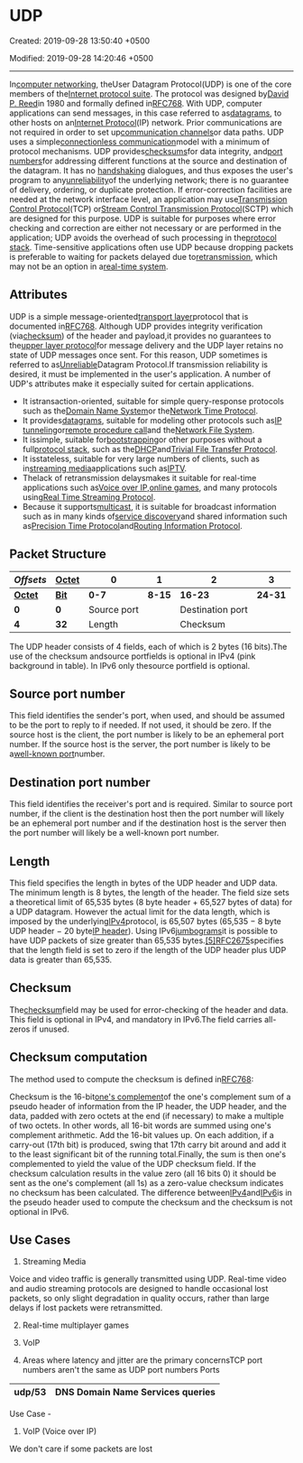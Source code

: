 # UDP

Created: 2019-09-28 13:50:40 +0500

Modified: 2019-09-28 14:20:46 +0500

---

In[computer networking](https://en.wikipedia.org/wiki/Computer_network), theUser Datagram Protocol(UDP) is one of the core members of the[Internet protocol suite](https://en.wikipedia.org/wiki/Internet_protocol_suite). The protocol was designed by[David P. Reed](https://en.wikipedia.org/wiki/David_P._Reed)in 1980 and formally defined in[RFC](https://en.wikipedia.org/wiki/Request_for_Comments_(identifier))[768](https://tools.ietf.org/html/rfc768). With UDP, computer applications can send messages, in this case referred to as[datagrams](https://en.wikipedia.org/wiki/Datagram), to other hosts on an[Internet Protocol](https://en.wikipedia.org/wiki/Internet_Protocol)(IP) network. Prior communications are not required in order to set up[communication channels](https://en.wikipedia.org/wiki/Communication_channel)or data paths.
UDP uses a simple[connectionless communication](https://en.wikipedia.org/wiki/Connectionless_communication)model with a minimum of protocol mechanisms. UDP provides[checksums](https://en.wikipedia.org/wiki/Checksum)for data integrity, and[port numbers](https://en.wikipedia.org/wiki/Port_numbers)for addressing different functions at the source and destination of the datagram. It has no [handshaking](https://en.wikipedia.org/wiki/Handshaking) dialogues, and thus exposes the user's program to any[unreliability](https://en.wikipedia.org/wiki/Reliability_(computer_networking))of the underlying network; there is no guarantee of delivery, ordering, or duplicate protection. If error-correction facilities are needed at the network interface level, an application may use[Transmission Control Protocol](https://en.wikipedia.org/wiki/Transmission_Control_Protocol)(TCP) or[Stream Control Transmission Protocol](https://en.wikipedia.org/wiki/Stream_Control_Transmission_Protocol)(SCTP) which are designed for this purpose.
UDP is suitable for purposes where error checking and correction are either not necessary or are performed in the application; UDP avoids the overhead of such processing in the[protocol stack](https://en.wikipedia.org/wiki/Protocol_stack). Time-sensitive applications often use UDP because dropping packets is preferable to waiting for packets delayed due to[retransmission](https://en.wikipedia.org/wiki/Retransmission_(data_networks)), which may not be an option in a[real-time system](https://en.wikipedia.org/wiki/Real-time_system).

## Attributes

UDP is a simple message-oriented[transport layer](https://en.wikipedia.org/wiki/Transport_layer)protocol that is documented in[RFC](https://en.wikipedia.org/wiki/Request_for_Comments_(identifier))[768](https://tools.ietf.org/html/rfc768). Although UDP provides integrity verification (via[checksum](https://en.wikipedia.org/wiki/Checksum)) of the header and payload,it provides no guarantees to the[upper layer protocol](https://en.wikipedia.org/wiki/Upper_layer_protocol)for message delivery and the UDP layer retains no state of UDP messages once sent. For this reason, UDP sometimes is referred to as[Unreliable](https://en.wikipedia.org/wiki/Reliability_(computer_networking))Datagram Protocol.If transmission reliability is desired, it must be implemented in the user's application.
A number of UDP's attributes make it especially suited for certain applications.

- It istransaction-oriented, suitable for simple query-response protocols such as the[Domain Name System](https://en.wikipedia.org/wiki/Domain_Name_System)or the[Network Time Protocol](https://en.wikipedia.org/wiki/Network_Time_Protocol).
- It provides[datagrams](https://en.wikipedia.org/wiki/Datagram), suitable for modeling other protocols such as[IP tunneling](https://en.wikipedia.org/wiki/IP_tunneling)or[remote procedure call](https://en.wikipedia.org/wiki/Remote_procedure_call)and the[Network File System](https://en.wikipedia.org/wiki/Network_File_System).
- It issimple, suitable for[bootstrapping](https://en.wikipedia.org/wiki/Bootstrapping)or other purposes without a full[protocol stack](https://en.wikipedia.org/wiki/Protocol_stack), such as the[DHCP](https://en.wikipedia.org/wiki/Dynamic_Host_Configuration_Protocol)and[Trivial File Transfer Protocol](https://en.wikipedia.org/wiki/Trivial_File_Transfer_Protocol).
- It isstateless, suitable for very large numbers of clients, such as in[streaming media](https://en.wikipedia.org/wiki/Streaming_media)applications such as[IPTV](https://en.wikipedia.org/wiki/IPTV).
- Thelack of retransmission delaysmakes it suitable for real-time applications such as[Voice over IP](https://en.wikipedia.org/wiki/Voice_over_IP),[online games](https://en.wikipedia.org/wiki/Online_games), and many protocols using[Real Time Streaming Protocol](https://en.wikipedia.org/wiki/Real_Time_Streaming_Protocol).
- Because it supports[multicast](https://en.wikipedia.org/wiki/Multicast), it is suitable for broadcast information such as in many kinds of[service discovery](https://en.wikipedia.org/wiki/Service_discovery)and shared information such as[Precision Time Protocol](https://en.wikipedia.org/wiki/Precision_Time_Protocol)and[Routing Information Protocol](https://en.wikipedia.org/wiki/Routing_Information_Protocol).

## Packet Structure

| ***Offsets***                                                | [**Octet**](https://en.wikipedia.org/wiki/Octet_(computing)) | **0**       | **1**     | **2**            | **3**     |
|-----------|-----------|--------------|-----------|------------------|---------|
| [**Octet**](https://en.wikipedia.org/wiki/Octet_(computing)) | [**Bit**](https://en.wikipedia.org/wiki/Bit)                 | **0-7**    | **8-15** | **16-23**        | **24-31** |
| **0**                                                        | **0**                                                       | Source port |          | Destination port |          |
| **4**                                                        | **32**                                                       | Length      |          | Checksum         |          |

The UDP header consists of 4 fields, each of which is 2 bytes (16 bits).The use of the checksum andsource portfields is optional in IPv4 (pink background in table). In IPv6 only thesource portfield is optional.

## Source port number

This field identifies the sender's port, when used, and should be assumed to be the port to reply to if needed. If not used, it should be zero. If the source host is the client, the port number is likely to be an ephemeral port number. If the source host is the server, the port number is likely to be a[well-known port](https://en.wikipedia.org/wiki/Well-known_port)number.

## Destination port number

This field identifies the receiver's port and is required. Similar to source port number, if the client is the destination host then the port number will likely be an ephemeral port number and if the destination host is the server then the port number will likely be a well-known port number.

## Length

This field specifies the length in bytes of the UDP header and UDP data. The minimum length is 8 bytes, the length of the header. The field size sets a theoretical limit of 65,535 bytes (8 byte header + 65,527 bytes of data) for a UDP datagram. However the actual limit for the data length, which is imposed by the underlying[IPv4](https://en.wikipedia.org/wiki/IPv4)protocol, is 65,507 bytes (65,535 − 8 byte UDP header − 20 byte[IP header](https://en.wikipedia.org/wiki/IPv4_header)).
Using IPv6[jumbograms](https://en.wikipedia.org/wiki/Jumbogram)it is possible to have UDP packets of size greater than 65,535 bytes.[[5]](https://en.wikipedia.org/wiki/User_Datagram_Protocol#cite_note-5)[RFC](https://en.wikipedia.org/wiki/Request_for_Comments_(identifier))[2675](https://tools.ietf.org/html/rfc2675)specifies that the length field is set to zero if the length of the UDP header plus UDP data is greater than 65,535.

## Checksum

The[checksum](https://en.wikipedia.org/wiki/Checksum)field may be used for error-checking of the header and data. This field is optional in IPv4, and mandatory in IPv6.The field carries all-zeros if unused.

## Checksum computation

The method used to compute the checksum is defined in[RFC](https://en.wikipedia.org/wiki/Request_for_Comments_(identifier))[768](https://tools.ietf.org/html/rfc768):

Checksum is the 16-bit[one's complement](https://en.wikipedia.org/wiki/One%27s_complement)of the one's complement sum of a pseudo header of information from the IP header, the UDP header, and the data, padded with zero octets at the end (if necessary) to make a multiple of two octets.
In other words, all 16-bit words are summed using one's complement arithmetic. Add the 16-bit values up. On each addition, if a carry-out (17th bit) is produced, swing that 17th carry bit around and add it to the least significant bit of the running total.Finally, the sum is then one's complemented to yield the value of the UDP checksum field.
If the checksum calculation results in the value zero (all 16 bits 0) it should be sent as the one's complement (all 1s) as a zero-value checksum indicates no checksum has been calculated.
The difference between[IPv4](https://en.wikipedia.org/wiki/IPv4)and[IPv6](https://en.wikipedia.org/wiki/IPv6)is in the pseudo header used to compute the checksum and the checksum is not optional in IPv6.

## Use Cases

1. Streaming Media

Voice and video traffic is generally transmitted using UDP. Real-time video and audio streaming protocols are designed to handle occasional lost packets, so only slight degradation in quality occurs, rather than large delays if lost packets were retransmitted.

2. Real-time multiplayer games

3. VoIP

4. Areas where latency and jitter are the primary concernsTCP port numbers aren't the same as UDP port numbers
Ports

| udp/53 | DNS Domain Name Services queries |
|--------|----------------------------------|
Use Case -

1. VoIP (Voice over IP)

We don't care if some packets are lost
